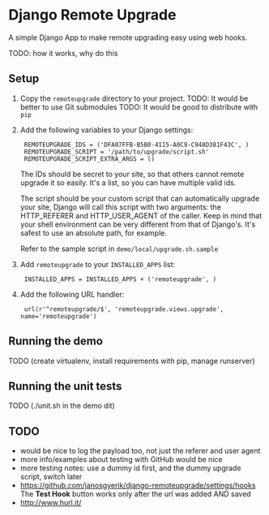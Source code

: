Django Remote Upgrade
=====================
A simple Django App to make remote upgrading easy using web hooks.

TODO: how it works, why do this


Setup
-----
1. Copy the `remoteupgrade` directory to your project.
   TODO: It would be better to use Git submodules
   TODO: It would be good to distribute with `pip`

2. Add the following variables to your Django settings:

        REMOTEUPGRADE_IDS = ('DFA07FFB-B5B0-4115-A0C9-C948D381F43C', )
        REMOTEUPGRADE_SCRIPT = '/path/to/upgrade/script.sh'
        REMOTEUPGRADE_SCRIPT_EXTRA_ARGS = ()

    The IDs should be secret to your site, so that others
    cannot remote upgrade it so easily.
    It's a list, so you can have multiple valid ids.

    The script should be your custom script that can automatically
    upgrade your site, Django will call this script with two arguments:
    the HTTP_REFERER and HTTP_USER_AGENT of the caller.
    Keep in mind that your shell environment can be very different from
    that of Django's. It's safest to use an absolute path, for example.

    Refer to the sample script in `demo/local/upgrade.sh.sample`

3. Add `remoteupgrade` to your `INSTALLED_APPS` list:

        INSTALLED_APPS = INSTALLED_APPS + ('remoteupgrade', )

4. Add the following URL handler:

        url(r'^remoteupgrade/$', 'remoteupgrade.views.upgrade', name='remoteupgrade')


Running the demo
----------------
TODO (create virtualenv, install requirements with pip, manage runserver)


Running the unit tests
----------------------
TODO (./unit.sh in the demo dit)


TODO
----
- would be nice to log the payload too, not just the referer and user agent
- more info/examples about testing with GitHub would be nice
- more testing notes: use a dummy id first, and the dummy upgrade script, switch later
- https://github.com/janosgyerik/django-remoteupgrade/settings/hooks
   The **Test Hook** button works only after the url was added AND saved
- http://www.hurl.it/
